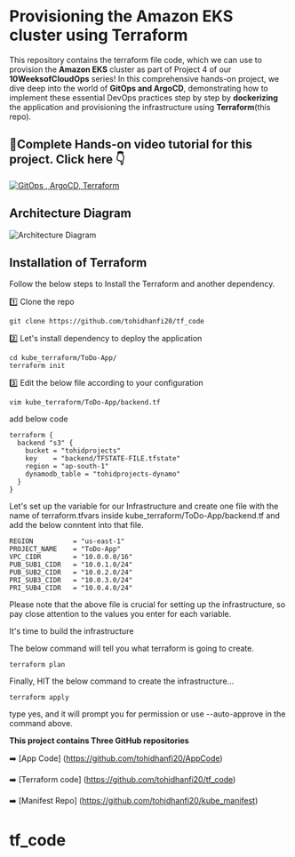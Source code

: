 
# Provisioning the Amazon EKS cluster using Terraform
This repository contains the terraform file code, which we can use to provision the **Amazon EKS** cluster as part of Project 4 of our **10WeeksofCloudOps** series! In this comprehensive hands-on project, we dive deep into the world of **GitOps and ArgoCD**, demonstrating how to implement these essential DevOps practices step by step by **dockerizing** the application and provisioning the infrastructure using **Terraform**(this repo).

## 💪Complete Hands-on video tutorial for this project. Click here 👇
[![GitOps , ArgoCD, Terraform](https://i9.ytimg.com/vi_webp/LgBnbmfsIdA/mqdefault.webp?v=65001550&sqp=CMyFgqgG&rs=AOn4CLB-7wLlJjUqu2q7dOdDMdQRyQ46TA)](https://youtu.be/LgBnbmfsIdA "GitOps|ArgoCD|Terraform")

## Architecture Diagram

![Architecture Diagram](https://cdn-images-1.medium.com/max/800/1*T5IRoSoiqT8qnYLUprsRUQ.png)


## Installation of Terraform
Follow the below steps to Install the Terraform and another dependency.

1️⃣ Clone the repo

``` git clone https://github.com/tohidhanfi20/tf_code ```

2️⃣ Let's install dependency to deploy the application

``` 
cd kube_terraform/ToDo-App/
terraform init
```

3️⃣ Edit the below file according to your configuration

`vim kube_terraform/ToDo-App/backend.tf`

add below code

```
terraform {
  backend "s3" {
    bucket = "tohidprojects"
    key    = "backend/TFSTATE-FILE.tfstate"
    region = "ap-south-1"
    dynamodb_table = "tohidprojects-dynamo"
  }
}
```

Let's set up the variable for our Infrastructure and create one file with the name of terraform.tfvars inside kube_terraform/ToDo-App/backend.tf and add the below conntent into that file.

```
REGION          = "us-east-1"
PROJECT_NAME    = "ToDo-App"
VPC_CIDR        = "10.0.0.0/16"
PUB_SUB1_CIDR   = "10.0.1.0/24"
PUB_SUB2_CIDR   = "10.0.2.0/24"
PRI_SUB3_CIDR   = "10.0.3.0/24"
PRI_SUB4_CIDR   = "10.0.4.0/24"
```

Please note that the above file is crucial for setting up the infrastructure, so pay close attention to the values you enter for each variable.

It's time to build the infrastructure

The below command will tell you what terraform is going to create.

`terraform plan`

Finally, HIT the below command to create the infrastructure...

`terraform apply`

type yes, and it will prompt you for permission or use --auto-approve in the command above.


**This project contains Three GitHub repositories**

➡️ [App Code] (https://github.com/tohidhanfi20/AppCode)

➡️ [Terraform code] (https://github.com/tohidhanfi20/tf_code)

➡️ [Manifest Repo] (https://github.com/tohidhanfi20/kube_manifest)
# tf_code
